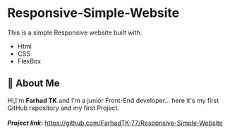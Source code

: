 # Responsive-Simple-Website
This is a simple Responsive website built with:
- Html
- CSS
- FlexBox

## 🚀 About Me
Hi,I'm **Farhad TK** and I'm a junior Front-End developer...
here it's my first GitHub repository and my first Project.
 <br>
 <br>
***Project link:*** https://github.com/FarhadTK-77/Responsive-Simple-Website
